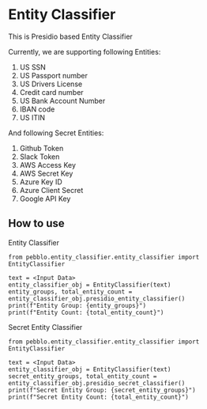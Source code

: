 # Entity Classifier

This is Presidio based Entity Classifier

Currently, we are supporting following Entities:
1. US SSN
2. US Passport number
3. US Drivers License
4. Credit card number
5. US Bank Account Number
6. IBAN code
7. US ITIN

And following Secret Entities:
1. Github Token
2. Slack Token
3. AWS Access Key
4. AWS Secret Key
5. Azure Key ID
6. Azure Client Secret
7. Google API Key
    
## How to use
Entity Classifier
```
from pebblo.entity_classifier.entity_classifier import EntityClassifier

text = <Input Data>
entity_classifier_obj = EntityClassifier(text)
entity_groups, total_entity_count = entity_classifier_obj.presidio_entity_classifier()
print(f"Entity Group: {entity_groups}")
print(f"Entity Count: {total_entity_count}")
```
Secret Entity Classifier
```
from pebblo.entity_classifier.entity_classifier import EntityClassifier

text = <Input Data>
entity_classifier_obj = EntityClassifier(text)
secret_entity_groups, total_entity_count = entity_classifier_obj.presidio_secret_classifier()
print(f"Secret Entity Group: {secret_entity_groups}")
print(f"Secret Entity Count: {total_entity_count}")
```
